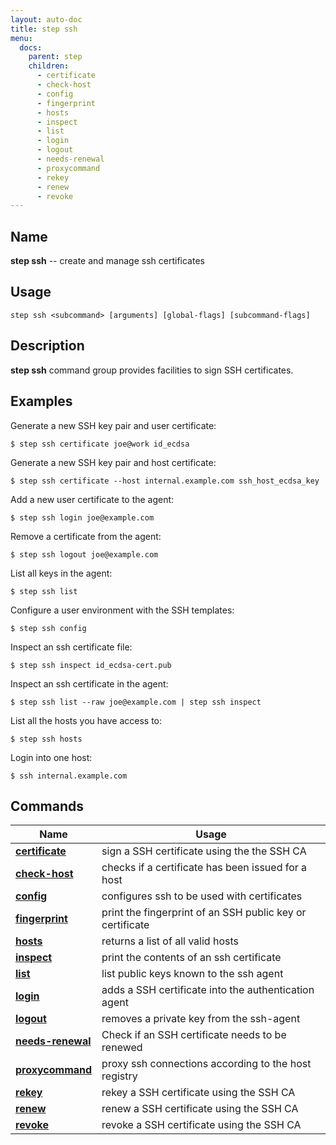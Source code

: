 ```yaml
---
layout: auto-doc
title: step ssh
menu:
  docs:
    parent: step
    children:
      - certificate
      - check-host
      - config
      - fingerprint
      - hosts
      - inspect
      - list
      - login
      - logout
      - needs-renewal
      - proxycommand
      - rekey
      - renew
      - revoke
---
```


## Name
**step ssh** -- create and manage ssh certificates

## Usage

```raw
step ssh <subcommand> [arguments] [global-flags] [subcommand-flags]
```

## Description

**step ssh** command group provides facilities to sign SSH certificates.

## Examples

Generate a new SSH key pair and user certificate:
```shell
$ step ssh certificate joe@work id_ecdsa
```

Generate a new SSH key pair and host certificate:
```shell
$ step ssh certificate --host internal.example.com ssh_host_ecdsa_key
```

Add a new user certificate to the agent:
```shell
$ step ssh login joe@example.com
```

Remove a certificate from the agent:
```shell
$ step ssh logout joe@example.com
```

List all keys in the agent:
```shell
$ step ssh list
```

Configure a user environment with the SSH templates:
```shell
$ step ssh config
```

Inspect an ssh certificate file:
```shell
$ step ssh inspect id_ecdsa-cert.pub
```

Inspect an ssh certificate in the agent:
```shell
$ step ssh list --raw joe@example.com | step ssh inspect
```

List all the hosts you have access to:
```shell
$ step ssh hosts
```

Login into one host:
```shell
$ ssh internal.example.com
```

## Commands


| Name | Usage |
|---|---|
| **[certificate](certificate/)** | sign a SSH certificate using the the SSH CA |
| **[check-host](check-host/)** | checks if a certificate has been issued for a host |
| **[config](config/)** | configures ssh to be used with certificates |
| **[fingerprint](fingerprint/)** | print the fingerprint of an SSH public key or certificate |
| **[hosts](hosts/)** | returns a list of all valid hosts |
| **[inspect](inspect/)** | print the contents of an ssh certificate |
| **[list](list/)** | list public keys known to the ssh agent |
| **[login](login/)** | adds a SSH certificate into the authentication agent |
| **[logout](logout/)** | removes a private key from the ssh-agent |
| **[needs-renewal](needs-renewal/)** | Check if an SSH certificate needs to be renewed |
| **[proxycommand](proxycommand/)** | proxy ssh connections according to the host registry |
| **[rekey](rekey/)** | rekey a SSH certificate using the SSH CA |
| **[renew](renew/)** | renew a SSH certificate using the SSH CA |
| **[revoke](revoke/)** | revoke a SSH certificate using the SSH CA |

